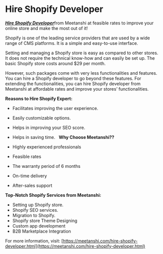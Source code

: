 # Hire Shopify Developer
[***Hire Shopify Developer***](https://meetanshi.com/hire-shopify-developer.html)from Meetanshi at feasible rates to improve your online store and make the most out of it!

Shopify is one of the leading service providers that are used by a wide range of CMS platforms. It is a simple and easy-to-use interface.

Setting and managing a Shopify store is easy as compared to other stores. It does not require the technical know-how and can easily be set up. The basic Shopify store costs around $29 per month.

However, such packages come with very less functionalities and features. You can hire a Shopify developer to go beyond these features. For extending the functionalities, you can hire Shopify developer from Meetanshi at affordable rates and improve your stores’ functionalities.

**Reasons to Hire Shopify Expert:**

* Facilitates improving the user experience.
* Easily customizable options.
* Helps in improving your SEO score.
* Helps in saving time.
 
**Why Choose Meetanshi??**

* Highly experienced professionals
* Feasible rates
* The warranty period of 6 months
* On-time delivery
* After-sales support

**Top-Notch Shopify Services from Meetanshi:**

* Setting up Shopify store.
* Shopify SEO services.
* Migration to Shopify.
* Shopify store Theme Designing
* Custom app development
* B2B Marketplace Integration

For more information, visit: [https://meetanshi.com/hire-shopify-developer.html](https://meetanshi.com/hire-shopify-developer.html)
